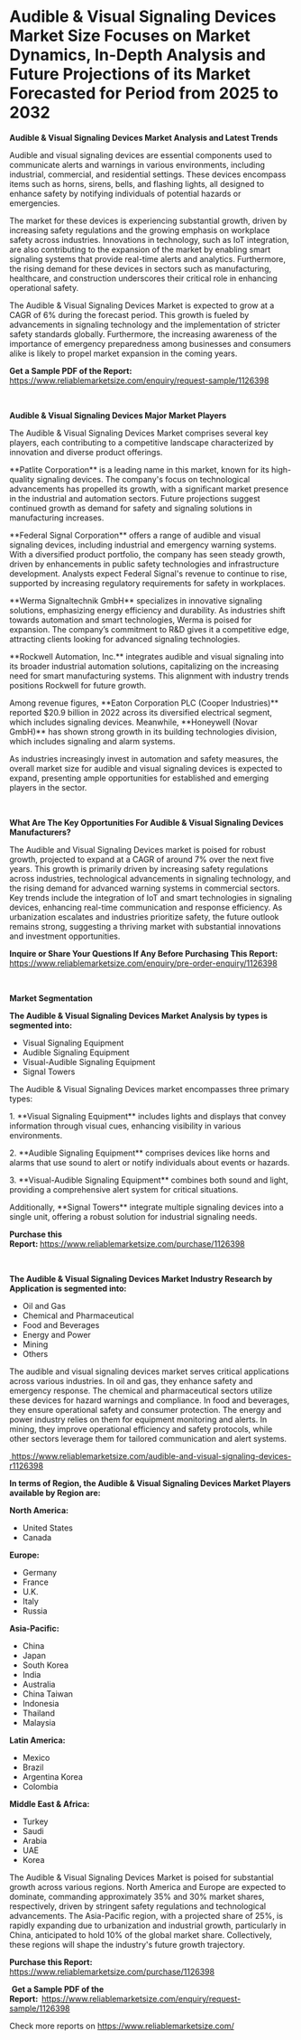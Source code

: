 <p><h1>Audible & Visual Signaling Devices Market Size Focuses on Market Dynamics, In-Depth Analysis and Future Projections of its Market Forecasted for Period from 2025 to 2032</h1></p><p><strong>Audible & Visual Signaling Devices Market Analysis and Latest Trends</strong></p>
<p><p>Audible and visual signaling devices are essential components used to communicate alerts and warnings in various environments, including industrial, commercial, and residential settings. These devices encompass items such as horns, sirens, bells, and flashing lights, all designed to enhance safety by notifying individuals of potential hazards or emergencies.</p><p>The market for these devices is experiencing substantial growth, driven by increasing safety regulations and the growing emphasis on workplace safety across industries. Innovations in technology, such as IoT integration, are also contributing to the expansion of the market by enabling smart signaling systems that provide real-time alerts and analytics. Furthermore, the rising demand for these devices in sectors such as manufacturing, healthcare, and construction underscores their critical role in enhancing operational safety.</p><p>The Audible & Visual Signaling Devices Market is expected to grow at a CAGR of 6% during the forecast period. This growth is fueled by advancements in signaling technology and the implementation of stricter safety standards globally. Furthermore, the increasing awareness of the importance of emergency preparedness among businesses and consumers alike is likely to propel market expansion in the coming years.</p></p>
<p><strong>Get a Sample PDF of the Report:&nbsp;</strong> <a href="https://www.reliablemarketsize.com/enquiry/request-sample/1126398?utm_campaign=2747&utm_medium=2&utm_source=Github&utm_content=ia&utm_term=11042025&utm_id=audible-visual-signaling-devices">https://www.reliablemarketsize.com/enquiry/request-sample/1126398</a></p>
<p>&nbsp;</p>
<p><strong>Audible & Visual Signaling Devices Major Market Players</strong></p>
<p><p>The Audible & Visual Signaling Devices Market comprises several key players, each contributing to a competitive landscape characterized by innovation and diverse product offerings. </p><p>**Patlite Corporation** is a leading name in this market, known for its high-quality signaling devices. The company's focus on technological advancements has propelled its growth, with a significant market presence in the industrial and automation sectors. Future projections suggest continued growth as demand for safety and signaling solutions in manufacturing increases.</p><p>**Federal Signal Corporation** offers a range of audible and visual signaling devices, including industrial and emergency warning systems. With a diversified product portfolio, the company has seen steady growth, driven by enhancements in public safety technologies and infrastructure development. Analysts expect Federal Signal's revenue to continue to rise, supported by increasing regulatory requirements for safety in workplaces.</p><p>**Werma Signaltechnik GmbH** specializes in innovative signaling solutions, emphasizing energy efficiency and durability. As industries shift towards automation and smart technologies, Werma is poised for expansion. The company’s commitment to R&D gives it a competitive edge, attracting clients looking for advanced signaling technologies.</p><p>**Rockwell Automation, Inc.** integrates audible and visual signaling into its broader industrial automation solutions, capitalizing on the increasing need for smart manufacturing systems. This alignment with industry trends positions Rockwell for future growth.</p><p>Among revenue figures, **Eaton Corporation PLC (Cooper Industries)** reported $20.9 billion in 2022 across its diversified electrical segment, which includes signaling devices. Meanwhile, **Honeywell (Novar GmbH)** has shown strong growth in its building technologies division, which includes signaling and alarm systems.</p><p>As industries increasingly invest in automation and safety measures, the overall market size for audible and visual signaling devices is expected to expand, presenting ample opportunities for established and emerging players in the sector.</p></p>
<p>&nbsp;</p>
<p><strong>What Are The Key Opportunities For Audible & Visual Signaling Devices Manufacturers?</strong></p>
<p><p>The Audible and Visual Signaling Devices market is poised for robust growth, projected to expand at a CAGR of around 7% over the next five years. This growth is primarily driven by increasing safety regulations across industries, technological advancements in signaling technology, and the rising demand for advanced warning systems in commercial sectors. Key trends include the integration of IoT and smart technologies in signaling devices, enhancing real-time communication and response efficiency. As urbanization escalates and industries prioritize safety, the future outlook remains strong, suggesting a thriving market with substantial innovations and investment opportunities.</p></p>
<p><strong>Inquire or Share Your Questions If Any Before Purchasing This Report:</strong> <a href="https://www.reliablemarketsize.com/enquiry/pre-order-enquiry/1126398?utm_campaign=2747&utm_medium=2&utm_source=Github&utm_content=ia&utm_term=11042025&utm_id=audible-visual-signaling-devices">https://www.reliablemarketsize.com/enquiry/pre-order-enquiry/1126398</a></p>
<p>&nbsp;</p>
<p><strong>Market Segmentation</strong></p>
<p><strong>The Audible & Visual Signaling Devices Market Analysis by types is segmented into:</strong></p>
<p><ul><li>Visual Signaling Equipment</li><li>Audible Signaling Equipment</li><li>Visual-Audible Signaling Equipment</li><li>Signal Towers</li></ul></p>
<p><p>The Audible & Visual Signaling Devices market encompasses three primary types: </p><p>1. **Visual Signaling Equipment** includes lights and displays that convey information through visual cues, enhancing visibility in various environments. </p><p>2. **Audible Signaling Equipment** comprises devices like horns and alarms that use sound to alert or notify individuals about events or hazards.</p><p>3. **Visual-Audible Signaling Equipment** combines both sound and light, providing a comprehensive alert system for critical situations. </p><p>Additionally, **Signal Towers** integrate multiple signaling devices into a single unit, offering a robust solution for industrial signaling needs.</p></p>
<p><strong>Purchase this Report:&nbsp;</strong><a href="https://www.reliablemarketsize.com/purchase/1126398?utm_campaign=2747&utm_medium=2&utm_source=Github&utm_content=ia&utm_term=11042025&utm_id=audible-visual-signaling-devices">https://www.reliablemarketsize.com/purchase/1126398</a></p>
<p>&nbsp;</p>
<p><strong>The Audible & Visual Signaling Devices Market Industry Research by Application is segmented into:</strong></p>
<p><ul><li>Oil and Gas</li><li>Chemical and Pharmaceutical</li><li>Food and Beverages</li><li>Energy and Power</li><li>Mining</li><li>Others</li></ul></p>
<p><p>The audible and visual signaling devices market serves critical applications across various industries. In oil and gas, they enhance safety and emergency response. The chemical and pharmaceutical sectors utilize these devices for hazard warnings and compliance. In food and beverages, they ensure operational safety and consumer protection. The energy and power industry relies on them for equipment monitoring and alerts. In mining, they improve operational efficiency and safety protocols, while other sectors leverage them for tailored communication and alert systems.</p></p>
<p><a href="https://www.reliablemarketsize.com/audible-and-visual-signaling-devices-r1126398?utm_campaign=2747&utm_medium=2&utm_source=Github&utm_content=ia&utm_term=11042025&utm_id=audible-visual-signaling-devices">&nbsp;https://www.reliablemarketsize.com/audible-and-visual-signaling-devices-r1126398</a></p>
<p><strong>In terms of Region, the Audible & Visual Signaling Devices Market Players available by Region are:</strong></p>
<p>
    <p> <strong> North America: </strong>
        <ul>
            <li>United States</li>
            <li>Canada</li>
        </ul>
        </p> 
    <p> <strong> Europe: </strong>
        <ul>
            <li>Germany</li>
            <li>France</li>
            <li>U.K.</li>
            <li>Italy</li>
            <li>Russia</li>
        </ul>
        </p> 
    <p> <strong> Asia-Pacific: </strong>
        <ul>
            <li>China</li>
            <li>Japan</li>
            <li>South Korea</li>
            <li>India</li>
            <li>Australia</li>
            <li>China Taiwan</li>
            <li>Indonesia</li>
            <li>Thailand</li>
            <li>Malaysia</li>
        </ul>
        </p> 
    <p> <strong> Latin America: </strong>
        <ul>
            <li>Mexico</li>
            <li>Brazil</li>
            <li>Argentina Korea</li>
            <li>Colombia</li>
        </ul>
        </p> 
    <p> <strong> Middle East & Africa: </strong>
        <ul>
            <li>Turkey</li>
            <li>Saudi</li>
            <li>Arabia</li>
            <li>UAE</li>
            <li>Korea</li>
        </ul>
    </p>
    </p>
<p><p>The Audible & Visual Signaling Devices Market is poised for substantial growth across various regions. North America and Europe are expected to dominate, commanding approximately 35% and 30% market shares, respectively, driven by stringent safety regulations and technological advancements. The Asia-Pacific region, with a projected share of 25%, is rapidly expanding due to urbanization and industrial growth, particularly in China, anticipated to hold 10% of the global market share. Collectively, these regions will shape the industry's future growth trajectory.</p></p>
<p><strong>Purchase this Report: </strong><a href="https://www.reliablemarketsize.com/purchase/1126398?utm_campaign=2747&utm_medium=2&utm_source=Github&utm_content=ia&utm_term=11042025&utm_id=audible-visual-signaling-devices">https://www.reliablemarketsize.com/purchase/1126398</a></p>
<p>&nbsp;<strong>Get a Sample PDF of the Report:&nbsp;&nbsp;</strong><a href="https://www.reliablemarketsize.com/enquiry/request-sample/1126398?utm_campaign=2747&utm_medium=2&utm_source=Github&utm_content=ia&utm_term=11042025&utm_id=audible-visual-signaling-devices">https://www.reliablemarketsize.com/enquiry/request-sample/1126398</a></p>
<p><strong></strong></p>
<p>Check more reports on <a href="https://www.reliablemarketsize.com/?utm_campaign=2747&utm_medium=2&utm_source=Github&utm_content=ia&utm_term=11042025&utm_id=audible-visual-signaling-devices">https://www.reliablemarketsize.com/</a></p>